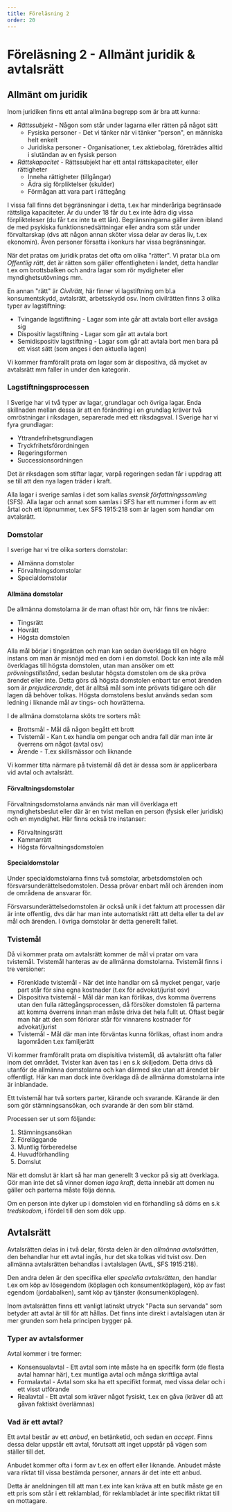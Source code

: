 ```yaml
---
title: Föreläsning 2
order: 20
---
```


# Föreläsning 2 - Allmänt juridik & avtalsrätt

## Allmänt om juridik

Inom juridiken finns ett antal allmäna begrepp som är bra att kunna:

- _Rättssubjekt_ - Någon som står under lagarna eller rätten på något sätt
  - Fysiska personer - Det vi tänker när vi tänker "person", en människa helt enkelt
  - Juridiska personer - Organisationer, t.ex aktiebolag, företrädes alltid i slutändan av en fysisk person
- _Rättskapacitet_ - Rättssubjekt har ett antal rättskapaciteter, eller rättigheter
  - Inneha rättigheter (tillgångar)
  - Ådra sig förpliktelser (skulder)
  - Förmågan att vara part i rättegång

I vissa fall finns det begränsningar i detta, t.ex har minderåriga begränsade rättsliga kapaciteter. Är du under 18 får du t.ex inte ådra dig vissa förplikteleser (du får t.ex inte ta ett lån). Begränsningarna gäller även ibland de med psykiska funktionsnedsättningar eller andra som står under förvaltarskap (dvs att någon annan sköter vissa delar av deras liv, t.ex ekonomin). Även personer försatta i konkurs har vissa begränsningar.

När det pratas om juridik pratas det ofta om olika "rätter". Vi pratar bl.a om _Offentlig rätt_, det är rätten som gäller offentligheten i landet, detta handlar t.ex om brottsbalken och andra lagar som rör mydigheter eller myndighetsutövnings mm.

En annan "rätt" är _Civilrätt_, här finner vi lagstiftning om bl.a konsumentskydd, avtalsrätt, arbetsskydd osv. Inom civilrätten finns 3 olika typer av lagstiftning:

- Tvingande lagstiftning - Lagar som inte går att avtala bort eller avsäga sig
- Dispositiv lagstiftning - Lagar som går att avtala bort
- Semidispositiv lagstiftning - Lagar som går att avtala bort men bara på ett visst sätt (som anges i den aktuella lagen)

Vi kommer framförallt prata om lagar som är dispositiva, då mycket av avtalsrätt mm faller in under den kategorin.

### Lagstiftningsprocessen

I Sverige har vi två typer av lagar, grundlagar och övriga lagar. Enda skillnaden mellan dessa är att en förändring i en grundlag kräver två omröstningar i riksdagen, separerade med ett riksdagsval. I Sverige har vi fyra grundlagar:

- Yttrandefrihetsgrundlagen
- Tryckfrihetsförordningen
- Regeringsformen
- Successionsordningen

Det är riksdagen som stiftar lagar, varpå regeringen sedan får i uppdrag att se till att den nya lagen träder i kraft.

Alla lagar i sverige samlas i det som kallas _svensk författningssamling_ (SFS). Alla lagar och annat som samlas i SFS har ett nummer i form av ett årtal och ett löpnummer, t.ex SFS 1915:218 som är lagen som handlar om avtalsrätt.

### Domstolar

I sverige har vi tre olika sorters domstolar:

- Allmänna domstolar
- Förvaltningsdomstolar
- Specialdomstolar

#### Allmäna domstolar

De allmänna domstolarna är de man oftast hör om, här finns tre nivåer:

- Tingsrätt
- Hovrätt
- Högsta domstolen

Alla mål börjar i tingsrätten och man kan sedan överklaga till en högre instans om man är misnöjd med en dom i en domstol. Dock kan inte alla mål överklagas till högsta domstolen, utan man ansöker om ett _prövningstillstånd_, sedan beslutar högsta domstolen om de ska pröva ärendet eller inte. Detta görs då högsta domstolen enbart tar emot ärenden som är _prejudicerande_, det är alltså mål som inte prövats tidigare och där lagen då behöver tolkas. Högsta domstolens beslut används sedan som ledning i liknande mål av tings- och hovrätterna.

I de allmäna domstolarna sköts tre sorters mål:

- Brottsmål - Mål då någon begått ett brott
- Tvistemål - Kan t.ex handla om pengar och andra fall där man inte är överrens om något (avtal osv)
- Ärende - T.ex skillsmässor och liknande

Vi kommer titta närmare på tvistemål då det är dessa som är applicerbara vid avtal och avtalsrätt.

#### Förvaltningsdomstolar

Förvaltningsdomstolarna används när man vill överklaga ett myndighetsbeslut eller där är en tvist mellan en person (fysisk eller juridisk) och en myndighet. Här finns också tre instanser:

- Förvaltningsrätt
- Kammarrätt
- Högsta förvaltningsdomstolen

#### Specialdomstolar

Under specialdomstolarna finns två somstolar, arbetsdomstolen och försvarsunderättelsedomstolen. Dessa prövar enbart mål och ärenden inom de områdena de ansvarar för.

Försvarsunderättelsedomstolen är också unik i det faktum att processen där är inte offentlig, dvs där har man inte automatiskt rätt att delta eller ta del av mål och ärenden. I övriga domstolar är detta generellt fallet.

### Tvistemål

Då vi kommer prata om avtalsrätt kommer de mål vi pratar om vara tvistemål. Tvistemål hanteras av de allmänna domstolarna. Tvistemål finns i tre versioner:

- Förenklade tvistemål - När det inte handlar om så mycket pengar, varje part står för sina egna kostnader (t.ex för advokat/jurist osv)
- Dispositiva tvistemål - Mål där man kan förlikas, dvs komma överrens utan den fulla rättegångsprocessen, då försöker domstolen få parterna att komma överrens innan man måste driva det hela fullt ut. Oftast begär man här att den som förlorar står för vinnarens kostnader för advokat/jurist
- Tvistemål - Mål där man inte förväntas kunna förlikas, oftast inom andra lagområden t.ex familjerätt

Vi kommer framförallt prata om dispisitiva tvistemål, då avtalsrätt ofta faller inom det området. Tvister kan även tas i en s.k skiljedom. Detta drivs då utanför de allmänna domstolarna och kan därmed ske utan att ärendet blir offentligt. Här kan man dock inte överklaga då de allmänna domstolarna inte är inblandade.

Ett tvistemål har två sorters parter, kärande och svarande. Kärande är den som gör stämningsansökan, och svarande är den som blir stämd.

Processen ser ut som följande:

1. Stämningsansökan
2. Föreläggande
3. Muntlig förberedelse
4. Huvudförhandling
5. Domslut

När ett domslut är klart så har man generellt 3 veckor på sig att överklaga. Gör man inte det så vinner domen _laga kraft_, detta innebär att domen nu gäller och parterna måste följa denna.

Om en person inte dyker up i domstolen vid en förhandling så döms en s.k _tredskodom_, i fördel till den som dök upp.

## Avtalsrätt

Avtalsrätten delas in i två delar, första delen är den _allmänna avtalsrätten_, den behandlar hur ett avtal ingås, hur det ska tolkas vid tvist osv. Den allmänna avtalsrätten behandlas i avtalslagen (AvtL, SFS 1915:218).

Den andra delen är den specifika eller _speciella avtalsrätten_, den handlar t.ex om köp av lösegendom (köplagen och konsumentköplagen), köp av fast egendom (jordabalken), samt köp av tjänster (konsumenköplagen).

Inom avtalsrätten finns ett vanligt latinskt utryck "Pacta sun servanda" som betyder att avtal är till för att hållas. Det finns inte direkt i avtalslagen utan är mer grunden som hela principen bygger på.

### Typer av avtalsformer

Avtal kommer i tre former:

- Konsensualavtal - Ett avtal som inte måste ha en specifik form (de flesta avtal hamnar här), t.ex muntliga avtal och många skriftliga avtal
- Formalavtal - Avtal som ska ha ett specifikt format, med vissa delar och i ett visst utförande
- Realavtal - Ett avtal som kräver något fysiskt, t.ex en gåva (kräver då att gåvan faktiskt överlämnas)

### Vad är ett avtal?

Ett avtal består av ett _anbud_, en betänketid, och sedan en _accept_. Finns dessa delar uppstår ett avtal, förutsatt att inget uppstår på vägen som ställer till det.

Anbudet kommer ofta i form av t.ex en offert eller liknande. Anbudet måste vara riktat till vissa bestämda personer, annars är det inte ett anbud.

Detta är aneldningen till att man t.ex inte kan kräva att en butik måste ge en ett pris som står i ett reklamblad, för reklambladet är inte specifikt riktat till en mottagare.
